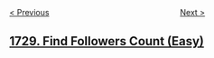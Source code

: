 <!--|This file generated by command(leetcode description); DO NOT EDIT.    |-->
<!--+----------------------------------------------------------------------+-->
<!--|@author    openset <openset.wang@gmail.com>                           |-->
<!--|@link      https://github.com/openset                                 |-->
<!--|@home      https://github.com/openset/leetcode                        |-->
<!--+----------------------------------------------------------------------+-->

[< Previous](../cat-and-mouse-ii "Cat and Mouse II")
　　　　　　　　　　　　　　　　
[Next >](../shortest-path-to-get-food "Shortest Path to Get Food")

## [1729. Find Followers Count (Easy)](https://leetcode.com/problems/find-followers-count "求关注者的数量")


